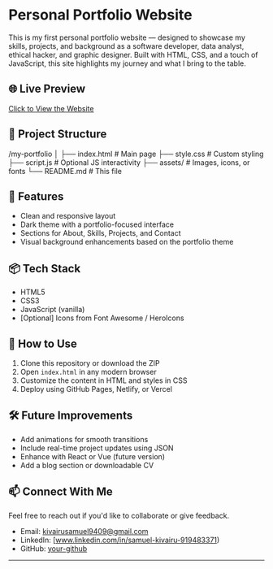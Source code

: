 # Personal Portfolio Website

This is my first personal portfolio website — designed to showcase my skills, projects, and background as a software developer, data analyst, ethical hacker, and graphic designer. Built with HTML, CSS, and a touch of JavaScript, this site highlights my journey and what I bring to the table.

## 🌐 Live Preview

[Click to View the Website](https://samkiva.github.io/my-portfolio/)  

## 📁 Project Structure

/my-portfolio
│
├── index.html # Main page
├── style.css # Custom styling
├── script.js # Optional JS interactivity
├── assets/ # Images, icons, or fonts
└── README.md # This file


## 🚀 Features

- Clean and responsive layout  
- Dark theme with a portfolio-focused interface  
- Sections for About, Skills, Projects, and Contact  
- Visual background enhancements based on the portfolio theme

## 📦 Tech Stack

- HTML5  
- CSS3  
- JavaScript (vanilla)  
- [Optional] Icons from Font Awesome / HeroIcons

## 📌 How to Use

1. Clone this repository or download the ZIP  
2. Open `index.html` in any modern browser  
3. Customize the content in HTML and styles in CSS  
4. Deploy using GitHub Pages, Netlify, or Vercel

## 🛠️ Future Improvements

- Add animations for smooth transitions  
- Include real-time project updates using JSON  
- Enhance with React or Vue (future version)  
- Add a blog section or downloadable CV

## 📫 Connect With Me

Feel free to reach out if you'd like to collaborate or give feedback.

- Email: kivairusamuel9409@gmail.com  
- LinkedIn: [www.linkedin.com/in/samuel-kivairu-919483371)  
- GitHub: [your-github](https://github.com/samkiva)

---

